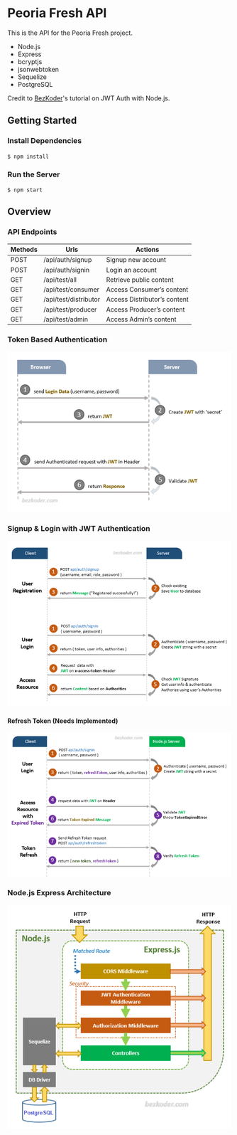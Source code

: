 # Peoria Fresh API

This is the API for the Peoria Fresh project.

* Node.js
* Express
* bcryptjs
* jsonwebtoken
* Sequelize
* PostgreSQL

Credit to [BezKoder](https://github.com/bezkoder/node-js-jwt-authentication-postgresql)'s tutorial on JWT Auth with
Node.js.

## Getting Started

### Install Dependencies

```
$ npm install
```

### Run the Server

```
$ npm start
```

## Overview

### API Endpoints

| Methods | Urls                  | Actions                     |
|---------|-----------------------|-----------------------------|
| POST    | /api/auth/signup      | Signup new account          |
| POST    | /api/auth/signin      | Login an account            |
| GET     | /api/test/all         | Retrieve public content     |
| GET     | /api/test/consumer    | Access Consumer’s content   |
| GET     | /api/test/distributor | Access Distributor’s content |
| GET     | /api/test/producer    | Access Producer’s content   |
| GET     | /api/test/admin       | Access Admin’s content      |

### Token Based Authentication

<img src="./assets/in-depth-introduction-jwt-token-based-authentication.png" alt="Token Based Authentication"/>

### Signup & Login with JWT Authentication

<img src="./assets/node-js-jwt-authentication-postgresql-flow.png" alt="Flow for Signup & Login with JWT Authentication"/>

#### Refresh Token (Needs Implemented)

<img src="./assets/jwt-refresh-token-node-js-example-flow.png" alt="Refresh Token"/>

### Node.js Express Architecture

<img src="./assets/node-js-jwt-authentication-postgresql-architecture.png" alt="Node.js Express Architecture"/>